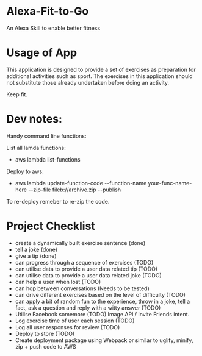 # Alexa-Fit-to-Go
An Alexa Skill to enable better fitness

# Usage of App

This application is designed to provide a set of exercises as preparation for additional activities such as sport.
The exercises in this application should not substitute those already undertaken before doing an activity. 

Keep fit.

# Dev notes:

Handy command line functions:

List all lamda functions:
- aws lambda list-functions

Deploy to aws:
- aws lambda update-function-code --function-name your-func-name-here --zip-file fileb://archive.zip --publish

To re-deploy remeber to re-zip the code.

# Project Checklist

- create a dynamically built exercise sentence (done)
- tell a joke (done)
- give a tip (done)
- can progress through a sequence of exercises (TODO)
- can utilise data to provide a user data related tip (TODO)
- can utilise data to provide a user data related joke (TODO)
- can help a user when lost (TODO)
- can hop between conversations (Needs to be tested)
- can drive different exercises based on the level of difficulty (TODO)
- can apply a bit of random fun to the experience, throw in a joke, tell a fact, ask a question and reply with a witty answer (TODO)
- Utilise Facebook somemore (TODO) Image API / Invite Friends intent.
- Log exercise time of user each session (TODO)
- Log all user responses for review (TODO)
- Deploy to store (TODO)
- Create deployment package using Webpack or similar to uglify, minify, zip + push code to AWS

